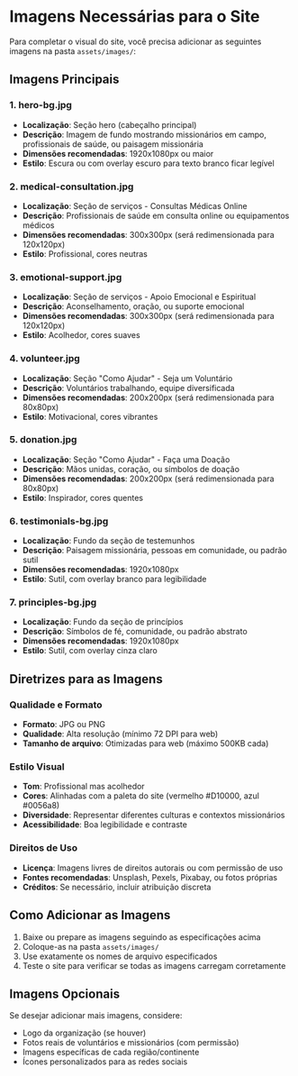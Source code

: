 # Imagens Necessárias para o Site

Para completar o visual do site, você precisa adicionar as seguintes imagens na pasta `assets/images/`:

## Imagens Principais

### 1. hero-bg.jpg

- **Localização**: Seção hero (cabeçalho principal)
- **Descrição**: Imagem de fundo mostrando missionários em campo, profissionais de saúde, ou paisagem missionária
- **Dimensões recomendadas**: 1920x1080px ou maior
- **Estilo**: Escura ou com overlay escuro para texto branco ficar legível

### 2. medical-consultation.jpg

- **Localização**: Seção de serviços - Consultas Médicas Online
- **Descrição**: Profissionais de saúde em consulta online ou equipamentos médicos
- **Dimensões recomendadas**: 300x300px (será redimensionada para 120x120px)
- **Estilo**: Profissional, cores neutras

### 3. emotional-support.jpg

- **Localização**: Seção de serviços - Apoio Emocional e Espiritual
- **Descrição**: Aconselhamento, oração, ou suporte emocional
- **Dimensões recomendadas**: 300x300px (será redimensionada para 120x120px)
- **Estilo**: Acolhedor, cores suaves

### 4. volunteer.jpg

- **Localização**: Seção "Como Ajudar" - Seja um Voluntário
- **Descrição**: Voluntários trabalhando, equipe diversificada
- **Dimensões recomendadas**: 200x200px (será redimensionada para 80x80px)
- **Estilo**: Motivacional, cores vibrantes

### 5. donation.jpg

- **Localização**: Seção "Como Ajudar" - Faça uma Doação
- **Descrição**: Mãos unidas, coração, ou símbolos de doação
- **Dimensões recomendadas**: 200x200px (será redimensionada para 80x80px)
- **Estilo**: Inspirador, cores quentes

### 6. testimonials-bg.jpg

- **Localização**: Fundo da seção de testemunhos
- **Descrição**: Paisagem missionária, pessoas em comunidade, ou padrão sutil
- **Dimensões recomendadas**: 1920x1080px
- **Estilo**: Sutil, com overlay branco para legibilidade

### 7. principles-bg.jpg

- **Localização**: Fundo da seção de princípios
- **Descrição**: Símbolos de fé, comunidade, ou padrão abstrato
- **Dimensões recomendadas**: 1920x1080px
- **Estilo**: Sutil, com overlay cinza claro

## Diretrizes para as Imagens

### Qualidade e Formato

- **Formato**: JPG ou PNG
- **Qualidade**: Alta resolução (mínimo 72 DPI para web)
- **Tamanho de arquivo**: Otimizadas para web (máximo 500KB cada)

### Estilo Visual

- **Tom**: Profissional mas acolhedor
- **Cores**: Alinhadas com a paleta do site (vermelho #D10000, azul #0056a8)
- **Diversidade**: Representar diferentes culturas e contextos missionários
- **Acessibilidade**: Boa legibilidade e contraste

### Direitos de Uso

- **Licença**: Imagens livres de direitos autorais ou com permissão de uso
- **Fontes recomendadas**: Unsplash, Pexels, Pixabay, ou fotos próprias
- **Créditos**: Se necessário, incluir atribuição discreta

## Como Adicionar as Imagens

1. Baixe ou prepare as imagens seguindo as especificações acima
2. Coloque-as na pasta `assets/images/`
3. Use exatamente os nomes de arquivo especificados
4. Teste o site para verificar se todas as imagens carregam corretamente

## Imagens Opcionais

Se desejar adicionar mais imagens, considere:

- Logo da organização (se houver)
- Fotos reais de voluntários e missionários (com permissão)
- Imagens específicas de cada região/continente
- Ícones personalizados para as redes sociais
